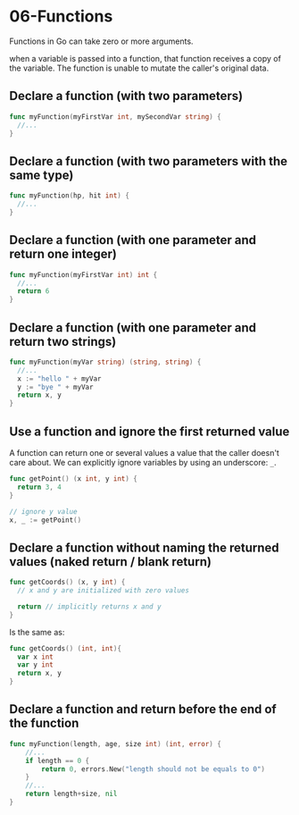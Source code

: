 # 06-Functions

Functions in Go can take zero or more arguments.

when a variable is passed into a function, that function receives a copy of the variable. The function is unable to mutate the caller's original data.

## Declare a function (with two parameters)

```go
func myFunction(myFirstVar int, mySecondVar string) {
  //...
}
```

## Declare a function (with two parameters with the same type)

```go
func myFunction(hp, hit int) {
  //...
}

```

## Declare a function (with one parameter and return one integer)

```go
func myFunction(myFirstVar int) int {
  //...
  return 6
}
```

## Declare a function (with one parameter and return two strings)

```go
func myFunction(myVar string) (string, string) {
  //...
  x := "hello " + myVar
  y := "bye " + myVar
  return x, y
}
```

## Use a function and ignore the first returned value

A function can return one or several values a value that the caller doesn't care about. We can explicitly ignore variables by using an underscore: `_`.

```go
func getPoint() (x int, y int) {
  return 3, 4
}

// ignore y value
x, _ := getPoint()
```

## Declare a function without naming the returned values (naked return / blank return)

```go
func getCoords() (x, y int) {
  // x and y are initialized with zero values

  return // implicitly returns x and y
}
```

Is the same as:

```go
func getCoords() (int, int){
  var x int
  var y int
  return x, y
}
```

## Declare a function and return before the end of the function

```go
func myFunction(length, age, size int) (int, error) {
    //...
	if length == 0 {
		return 0, errors.New("length should not be equals to 0")
	}
    //...
	return length+size, nil
}
```